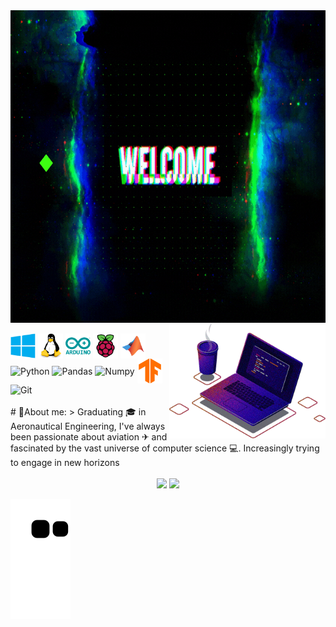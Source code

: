 
<img align="center" width="800" height="500" src="https://raw.githubusercontent.com/JoaoCioffi/JoaoCioffi/main/welcome.gif">
<img src="https://github.com/JoaoCioffi/JoaoCioffi/blob/main/coding.png" min-width="250px" max-width="200px" width="250px" align="right" alt="Computador-JulianaIzac">

<div style="display: inline_block"><br>
    <img align ="center" alt = "Windows" height"40" width="40" src="https://github.com/devicons/devicon/blob/master/icons/windows8/windows8-original.svg"/>
    <img align ="center" alt = "Linux" height"40" width="40" src="https://github.com/devicons/devicon/blob/master/icons/linux/linux-original.svg"/>
    <img align ="center" alt = "Arduino" height"50" width="40" src="https://github.com/devicons/devicon/blob/master/icons/arduino/arduino-original-wordmark.svg"/>
    <img align ="center" alt = "Rasp" height"40" width="40" src="https://github.com/devicons/devicon/blob/master/icons/raspberrypi/raspberrypi-original.svg"/>
    <img align ="center" alt = "Matlab" height"40" width="40" src="https://github.com/devicons/devicon/blob/master/icons/matlab/matlab-original.svg"/>
    <img align ="center" alt = "Python" height"50" width="40" src="https://cdn.jsdelivr.net/gh/devicons/devicon/icons/python/python-original.svg"/> 
    <img align ="center" alt = "Pandas" height"40" width="40" src="https://cdn.jsdelivr.net/gh/devicons/devicon/icons/pandas/pandas-original-wordmark.svg"/>
    <img align ="center" alt = "Numpy" height"40" width="40"src="https://cdn.jsdelivr.net/gh/devicons/devicon/icons/numpy/numpy-original.svg"/>
    <img align ="center" alt = "TensorFlow" height"40" width="40" src="https://github.com/devicons/devicon/blob/master/icons/tensorflow/tensorflow-original.svg"/>
    <img align ="center" alt = "Git" height"40" width="40" src="https://cdn.jsdelivr.net/gh/devicons/devicon/icons/git/git-original.svg"/>
    
</div>

<div style="display: inline_block"><br>
# 📌About me:
> Graduating 🎓 in Aeronautical Engineering, I've always been passionate about aviation ✈ and fascinated by the vast universe of computer science 💻. Increasingly trying to engage in new horizons

<div style="display: inline_block"><br>
    <div align="center" class="status">
        <img height="190em" src="https://github-readme-stats.vercel.app/api?username=JoaoCioffi&show_icons=true&theme=tokyonight"/>
        <img height="190em" src="https://github-readme-stats.vercel.app/api/top-langs/?username=JoaoCioffi&theme=tokyonight "/>
    </div>
</div>

![snake gif](https://github.com/JoaoCioffi/JoaoCioffi/blob/output/github-contribution-grid-snake.svg)
